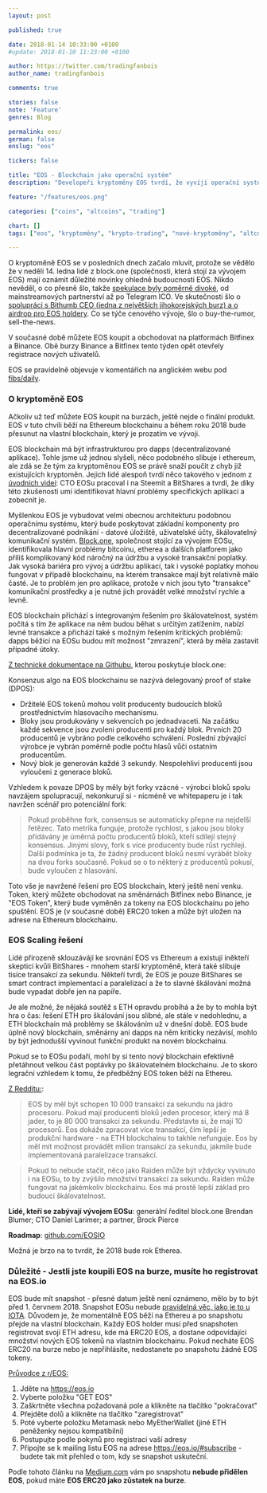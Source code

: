 ```yaml
---
layout: post

published: true

date: 2018-01-14 10:33:00 +0100
#update: 2018-01-10 11:23:00 +0100

author: https://twitter.com/tradingfanbois
author_name: tradingfanbois

comments: true

stories: false
note: 'Feature'
genres: Blog

permalink: eos/
german: false
enslug: "eos"

tickers: false

title: "EOS - Blockchain jako operační systém"
description: "Developeři kryptoměny EOS tvrdí, že vyvíjí operační systém pro krypto, který je konkurentem platformy Ethereum."

feature: "/features/eos.png"

categories: ["coins", "altcoins", "trading"]

chart: []
tags: ["eos", "kryptoměny", "krypto-trading", "nové-kryptoměny", "altcoin-trading", "bitfinex"]

---
```



O kryptoměně EOS se v posledních dnech začalo mluvit, protože se vědělo že v neděli 14. ledna lidé z block.one (společnosti, která stojí za vývojem EOS) mají oznámit důležité novinky ohledně budoucnosti EOS. Nikdo nevěděl, o co přesně šlo, takže [spekulace byly poměrně divoké](https://www.reddit.com/r/eos/comments/7pzdak/me_trying_to_figure_out_what_the_special/), od mainstreamových partnerství až po Telegram ICO. Ve skutečnosti šlo o [spolupráci s Bithumb CEO (jedna z největších jihokorejských burz) a o airdrop pro EOS holdery](https://www.reddit.com/r/eos/comments/7q4dsp/explaining_what_just_happened_you_need_to_read/). Co se týče cenového vývoje, šlo o buy-the-rumor, sell-the-news.

V současné době můžete EOS koupit a obchodovat na platformách Bitfinex a Binance. Obě burzy Binance a Bitfinex tento týden opět otevřely registrace nových uživatelů.

EOS se pravidelně objevuje v komentářích na anglickém webu pod [fibs/daily](https://www.altcointrading.net/fibs/daily/).

### O kryptoměně EOS

Ačkoliv už teď můžete EOS koupit na burzách, ještě nejde o finální produkt. EOS v tuto chvíli běží na Ethereum blockchainu a během roku 2018 bude přesunut na vlastní blockchain, který je prozatím ve vývoji.

EOS blockchain má být infrastrukturou pro dapps (decentralizované aplikace). Tohle jsme už jednou slyšeli, něco podobného slibuje i ethereum, ale zdá se že tým za kryptoměnou EOS se právě snaží poučit z chyb již existujících kryptoměn. Jejich lidé alespoň tvrdí něco takového v jednom z [úvodních videí](https://youtu.be/eRAxrqaqGEQ): CTO EOSu pracoval i na Steemit a BitShares a tvrdí, že díky této zkušenosti umí identifikovat hlavní problémy specifických aplikací a zobecnit je.

Myšlenkou EOS je vybudovat velmi obecnou architekturu podobnou operačnímu systému, který bude poskytovat základní komponenty pro decentralizované podnikání - datové úložiště, uživatelské účty, škálovatelný komunikační systém. [Block.one](http://block.one/), společnost stojící za vývojem EOSu, identifikovala hlavní problémy bitcoinu, etherea a dalších platforem jako příliš komplikovaný kód náročný na údržbu a vysoké transakční poplatky. Jak vysoká bariéra pro vývoj a údržbu aplikací, tak i vysoké poplatky mohou fungovat v případě blockchainu, na kterém transakce mají být relativně málo časté. Je to problém jen pro aplikace, protože v nich jsou tyto "transakce" komunikační prostředky a je nutné jich provádět velké množství rychle a levně.

EOS blockchain přichází s integrovaným řešením pro škálovatelnost, systém počítá s tím že aplikace na něm budou běhat s určitým zatížením, nabízí levné transakce a přichází také s možným řešením kritických problémů: dapps běžící na EOSu budou mít možnost "zmrazení", která by měla zastavit případné útoky.

[Z technické dokumentace na Githubu](https://github.com/EOSIO/Documentation/blob/master/TechnicalWhitePaper.md), kterou poskytuje block.one:

Konsenzus algo na EOS blockchainu se nazývá delegovaný proof of stake (DPOS):

* Držitelé EOS tokenů mohou volit producenty budoucích bloků prostřednictvím hlasovacího mechanismu.
* Bloky jsou produkovány v sekvencích po jednadvaceti. Na začátku každé sekvence jsou zvoleni producenti pro každý blok. Prvních 20 producentů je vybráno podle celkového schválení. Poslední zbývající výrobce je vybrán poměrně podle počtu hlasů vůči ostatním producentům.
* Nový blok je generován každé 3 sekundy. Nespolehliví producenti jsou vyloučeni z generace bloků.

Vzhledem k povaze DPOS by měly být forky vzácné - výrobci bloků spolu navzájem spolupracují, nekonkurují si - nicméně ve whitepaperu je i tak navržen scénář pro potenciální fork:

> Pokud proběhne fork, consensus se automaticky přepne na nejdelší řetězec. Tato metrika funguje, protože rychlost, s jakou jsou bloky přidávány je úměrná počtu producentů bloků, kteří sdílejí stejný konsensus. Jinými slovy, fork s více producenty bude růst rychleji. Další podmínka je ta, že žádný producent bloků nesmí vyrábět bloky na dvou forks současně. Pokud se o to některý z producentů pokusí, bude vyloučen z hlasování.

Toto vše je navržené řešení pro EOS blockchain, který ještě není venku. Token, který můžete obchodovat na směnárnách Bitfinex nebo Binance, je "EOS Token", který bude vyměněn za tokeny na EOS blockchainu po jeho spuštění. EOS je (v současné době) ERC20 token a může být uložen na adrese na Ethereum blockchainu.

### EOS Scaling řešení

Lidé přirozeně sklouzávájí ke srovnání EOS vs Ethereum a existují i ​​někteří skeptici kvůli BitShares - mnohem starší kryptoměně, která také slibuje tisíce transakcí za sekundu. Někteří tvrdí, že EOS je pouze BitShares se smart contract implementací a paralelizací a že to slavné škálování možná bude vypadat dobře jen na papíře.

Je ale možné, že nějaká soutěž s ETH opravdu probíhá a že by to mohla být hra o čas: řešení ETH pro škálování jsou slibné, ale stále v nedohlednu, a ETH blockchain má problémy se škálováním už v dnešní době. EOS bude úplně nový blockchain, směnárny ani dapps na něm kriticky nezávisí, mohlo by být jednodušší vyvinout funkční produkt na novém blockchainu.

Pokud se to EOSu podaří, mohl by si tento nový blockchain efektivně přetáhnout velkou část poptávky po škálovatelném blockchainu. Je to skoro legrační vzhledem k tomu, že předběžný EOS token běží na Ethereu.

[Z Redditu:](https://www.reddit.com/r/eos/comments/6yghxk/question_on_eos_scaling_vs_other_blockchains/):

> EOS by měl být schopen 10 000 transakcí za sekundu na jádro procesoru. Pokud mají producenti bloků jeden procesor, který má 8 jader, to je 80 000 transakcí za sekundu. Představte si, že mají 10 procesorů. Eos dokáže zpracovat více transakcí, čím lepší je produkční hardware - na ETH blockchainu to takhle nefunguje. Eos by měl mít možnost provádět milion transakcí za sekundu, jakmile bude implementovaná paralelizace transakcí.

> Pokud to nebude stačit, něco jako Raiden může být vždycky vyvinuto i na EOSu, to by zvýšilo množství transakcí za sekundu. Raiden může fungovat na jakémkoliv blockchainu. Eos má prostě lepší základ pro budoucí škálovatelnost.

**Lidé, kteří se zabývají vývojem EOSu**: generální ředitel block.one Brendan Blumer; CTO Daniel Larimer; a partner, Brock Pierce

**Roadmap**: [github.com/EOSIO](https://github.com/EOSIO/Documentation/blob/master/Roadmap.md)

Možná je brzo na to tvrdit, že 2018 bude rok Etherea.

### Důležité - Jestli jste koupili EOS na burze, musíte ho registrovat na EOS.io

EOS bude mít snapshot - přesné datum ještě není oznámeno, mělo by to být před 1. červnem 2018. Snapshot EOSu nebude [pravidelná věc, jako je to u IOTA](https://www.altcointrading.net/iota-snapshots/). Důvodem je, že momentálně EOS běží na Ethereu a po snapshotu přejde na vlastní blockchain. Každý EOS holder musí před snapshoten registrovat svojí ETH adresu, kde má ERC20 EOS, a dostane odpovídající množství nových EOS tokenů na vlastním blockchainu. Pokud necháte EOS ERC20 na burze nebo je nepřihlásíte, nedostanete po snapshotu žádné EOS tokeny.


[Průvodce z r/EOS:](https://www.reddit.com/r/eos/comments/7jnxwm/so_you_bought_your_eos_on_an_exchange_what_you_do/)

1. Jděte na https://eos.io
2. Vyberte položku "GET EOS"
3. Zaškrtněte všechna požadovaná pole a klikněte na tlačítko "pokračovat"
4. Přejděte dolů a klikněte na tlačítko "zaregistrovat"
5. Poté vyberte položku Metamask nebo MyEtherWallet (jiné ETH peněženky nejsou kompatibilní)
6. Postupujte podle pokynů pro registraci vaší adresy
7. Připojte se k mailing listu EOS na adrese https://eos.io/#subscribe - budete tak mít přehled o tom, kdy se snapshot uskuteční.

Podle tohoto článku na [Medium.com](https://medium.com/@EOS_HelpGuide/eos-purchased-on-exchanges-what-you-need-to-know-updated-15-dec-2017-4a9b39ab42ee) vám po snapshotu **nebude přidělen EOS**, pokud máte **EOS ERC20 jako zůstatek na burze**.
